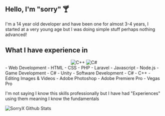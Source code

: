 ## Hello, I'm "sorry" 🍸
I'm a 14 year old developer and have been one for almost 3-4 years, I started at a very young age but I was doing simple stuff perhaps nothing advanced!

## What I have experience in
<div style="text-align:center;">
 <img alt="C++" src="https://img.shields.io/badge/c++-%2300599C.svg?&style=for-the-badge&logo=c%2B%2B&ogoColor=white"/>
 <img alt="C#" src="https://img.shields.io/badge/c%23-%23239120.svg?&style=for-the-badge&logo=c-sharp&logoColor=white"/>
</div>
- Web Development 
  - HTML
  - CSS 
  - PHP
    - Laravel 
  - Javascript
    - Node.js 
- Game Development
  - C#
    - Unity
- Software Development
  - C#
  - C++
- Editing Images & Videos
  - Adobe Photoshop 
  - Adobe Premiere Pro
  - Vegas Pro

I'm not saying I know this skills professionally but I have had "Experiences" using them meaning I know the fundamentals 

![SorryX Github Stats](https://github-readme-stats.vercel.app/api?username=sorryx&show_icons=true&theme=radical)

